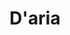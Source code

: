 ---
title: "D'aria"
url: /ciudad-autonoma-de-buenos-aires/daria-avenida-doctor-ricardo-balbin/
shop: pintura
---